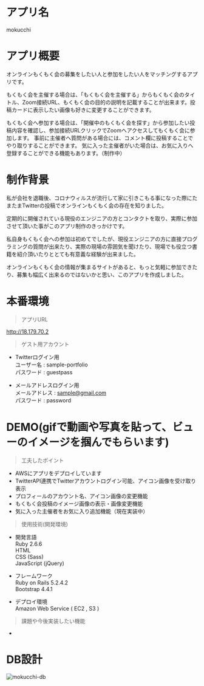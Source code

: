 # アプリ名
mokucchi

# アプリ概要
オンラインもくもく会の募集をしたい人と参加をしたい人をマッチングするアプリです。

もくもく会を主催する場合は、「もくもく会を主催する」からもくもく会のタイトル、Zoom接続URL、もくもく会の目的の説明を記載することが出来ます。投稿カードに表示したい画像も好きに変更することができます。

もくもく会へ参加する場合は、「開催中のもくもく会を探す」から参加したい投稿内容を確認し、参加接続URLクリックでZoomへアクセスしてもくもく会に参加します。
事前に主催者へ質問がある場合には、コメント欄に投稿することでやり取りすることができます。
気に入った主催者がいた場合は、お気に入りへ登録することができる機能もあります。（制作中）

# 制作背景
私が会社を退職後、コロナウィルスが流行して家に引きこもる事になった際にたまたまTwitterの投稿でオンラインもくもく会の存在を知りました。

定期的に開催されている現役のエンジニアの方とコンタクトを取り、実際に参加させて頂いた事がこのアプリ制作のきっかけです。

私自身もくもく会への参加は初めてでしたが、現役エンジニアの方に直接プログラミングの質問が出来たり、実際の現場の雰囲気を聞けたり、現場でも役立つ書籍を紹介頂いたりととても有意義な経験が出来ました。

オンラインもくもく会の情報が集まるサイトがあると、もっと気軽に参加できたり、募集も幅広く出来るのではないかと思い、このアプリを作成しました。


# 本番環境
> アプリURL

http://18.179.70.2

>ゲスト用アカウント

- Twitterログイン用  
ユーザー名 : sample-portfolio  
パスワード : guestpass

- メールアドレスログイン用  
メールアドレス : sample@gmail.com  
パスワード : password


# DEMO(gifで動画や写真を貼って、ビューのイメージを掴んでもらいます)
> 工夫したポイント  
- AWSにアプリをデプロイしています
- TwitterAPI連携でTwitterアカウントログイン可能、アイコン画像を受け取り表示
- プロフィールのアカウント名、アイコン画像の変更機能
- もくもく会投稿のイメージ画像の表示・画像変更機能
- 気に入った主催者をお気に入り追加機能（現在実装中）

> 使用技術(開発環境)
- 開発言語  
Ruby 2.6.6  
HTML  
CSS (Sass)  
JavaScript (jQuery)  

- フレームワーク  
Ruby on Rails 5.2.4.2  
Bootstrap 4.4.1

- デプロイ環境  
Amazon Web Service ( EC2 , S3 )

> 課題や今後実装したい機能
- 

# DB設計
![mokucchi-db](https://user-images.githubusercontent.com/22991742/84039309-0b8e5d00-a9dc-11ea-97fc-c1b00e1915de.png)

